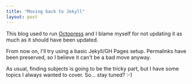```yaml
---
title: "Moving back to Jekyll"
layout: post
---
```


This blog used to run [Octopress][octopress] and I blame myself for not
updating it as much as it should have been updated.

From now on, I'll try using a basic Jekyll/GH Pages setup. Permalinks
have been preserved, so I believe it can't be a bad move anyway.

As usual, finding subjects is going to be the tricky part, but I have
some topics I always wanted to cover. So... stay tuned? :-)


[octopress]: octopress.org
